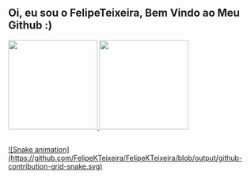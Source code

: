 ## Oi, eu sou o FelipeTeixeira, Bem Vindo ao Meu Github :)
<div>
  <a href="https://github.com/FelipeKTeixeira">
  <img height="180em" src="https://github-readme-stats.vercel.app/api?username=FelipeKTeixeira&show_icons=true&theme=dracula&include_all_commits=true&count_private=true"/>
  <img height="180em" src="https://github-readme-stats.vercel.app/api/top-langs/?username=FelipekTeixeira&layout=compact&langs_count=7&theme=dracula"/>
</div>
 
##
<div>
    ![Snake animation](https://github.com/FelipeKTeixeira/FelipeKTeixeira/blob/output/github-contribution-grid-snake.svg)
</div>
